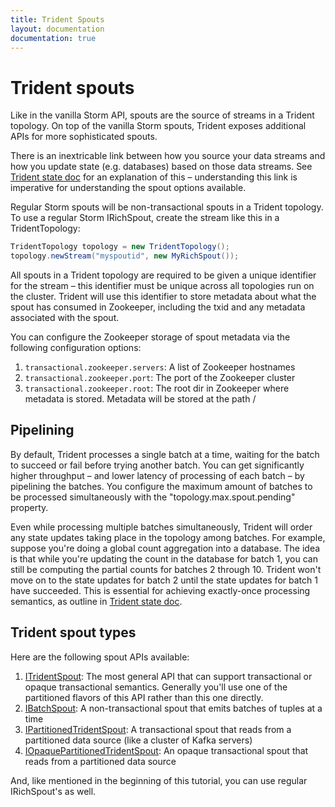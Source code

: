 ```yaml
---
title: Trident Spouts
layout: documentation
documentation: true
---
```

# Trident spouts

Like in the vanilla Storm API, spouts are the source of streams in a Trident topology. On top of the vanilla Storm spouts, Trident exposes additional APIs for more sophisticated spouts.

There is an inextricable link between how you source your data streams and how you update state (e.g. databases) based on those data streams. See [Trident state doc](Trident-state.html) for an explanation of this – understanding this link is imperative for understanding the spout options available.

Regular Storm spouts will be non-transactional spouts in a Trident topology. To use a regular Storm IRichSpout, create the stream like this in a TridentTopology:

```java
TridentTopology topology = new TridentTopology();
topology.newStream("myspoutid", new MyRichSpout());
```

All spouts in a Trident topology are required to be given a unique identifier for the stream – this identifier must be unique across all topologies run on the cluster. Trident will use this identifier to store metadata about what the spout has consumed in Zookeeper, including the txid and any metadata associated with the spout.

You can configure the Zookeeper storage of spout metadata via the following configuration options:

1. `transactional.zookeeper.servers`: A list of Zookeeper hostnames 
2. `transactional.zookeeper.port`: The port of the Zookeeper cluster
3. `transactional.zookeeper.root`: The root dir in Zookeeper where metadata is stored. Metadata will be stored at the path <root path>/<spout id>

## Pipelining

By default, Trident processes a single batch at a time, waiting for the batch to succeed or fail before trying another batch. You can get significantly higher throughput – and lower latency of processing of each batch – by pipelining the batches. You configure the maximum amount of batches to be processed simultaneously with the "topology.max.spout.pending" property. 

Even while processing multiple batches simultaneously, Trident will order any state updates taking place in the topology among batches. For example, suppose you're doing a global count aggregation into a database. The idea is that while you're updating the count in the database for batch 1, you can still be computing the partial counts for batches 2 through 10. Trident won't move on to the state updates for batch 2 until the state updates for batch 1 have succeeded. This is essential for achieving exactly-once processing semantics, as outline in [Trident state doc](Trident-state.html).

## Trident spout types

Here are the following spout APIs available:

1. [ITridentSpout]({{page.git-blob-base}}/storm-core/src/jvm/storm/trident/spout/ITridentSpout.java): The most general API that can support transactional or opaque transactional semantics. Generally you'll use one of the partitioned flavors of this API rather than this one directly.
2. [IBatchSpout]({{page.git-blob-base}}/storm-core/src/jvm/storm/trident/spout/IBatchSpout.java): A non-transactional spout that emits batches of tuples at a time
3. [IPartitionedTridentSpout]({{page.git-blob-base}}/storm-core/src/jvm/storm/trident/spout/IPartitionedTridentSpout.java): A transactional spout that reads from a partitioned data source (like a cluster of Kafka servers)
4. [IOpaquePartitionedTridentSpout]({{page.git-blob-base}}/storm-core/src/jvm/storm/trident/spout/IOpaquePartitionedTridentSpout.java): An opaque transactional spout that reads from a partitioned data source

And, like mentioned in the beginning of this tutorial, you can use regular IRichSpout's as well.
 

